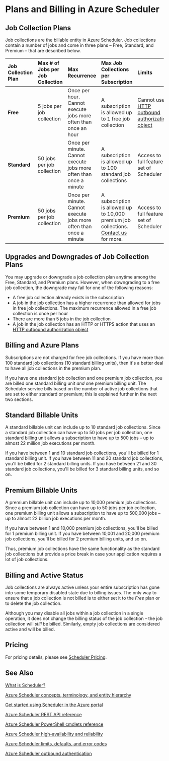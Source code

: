 <properties 
 pageTitle="Plans and Billing in Azure Scheduler" 
 description="" 
 services="scheduler" 
 documentationCenter=".NET" 
 authors="krisragh" 
 manager="dwrede" 
 editor=""/>
<tags 
 ms.service="scheduler" 
 ms.workload="infrastructure-services" 
 ms.tgt_pltfrm="na" 
 ms.devlang="dotnet" 
 ms.topic="article" 
 ms.date="12/04/2015" 
 ms.author="krisragh"/>
 
# Plans and Billing in Azure Scheduler

## Job Collection Plans

Job collections are the billable entity in Azure Scheduler. Job collections contain a number of jobs and come in three plans – Free, Standard, and Premium – that are described below.

|**Job Collection Plan**|**Max # of Jobs per Job Collection**|**Max Recurrence**|**Max Job Collections per Subscription**|**Limits**|
|:---|:---|:---|:---|:---|
|**Free**|5 jobs per job collection|Once per hour. Cannot execute jobs more often than once an hour|A subscription is allowed up to 1 free job collection|Cannot use [HTTP outbound authorization object](scheduler-outbound-authentication.md)
|**Standard**|50 jobs per job collection|Once per minute. Cannot execute jobs more often than once a minute|A subscription is allowed up to 100 standard job collections|Access to full feature set of Scheduler|
|**Premium**|50 jobs per job collection|Once per minute. Cannot execute jobs more often than once a minute|A subscription is allowed up to 10,000 premium job collections. <a href="mailto:wapteams@microsoft.com">Contact us</a> for more.|Access to full feature set of Scheduler|

## Upgrades and Downgrades of Job Collection Plans

You may upgrade or downgrade a job collection plan anytime among the Free, Standard, and Premium plans. However, when downgrading to a free job collection, the downgrade may fail for one of the following reasons:

- A free job collection already exists in the subscription
- A job in the job collection has a higher recurrence than allowed for jobs in free job collections. The maximum recurrence allowed in a free job collection is once per hour
- There are more than 5 jobs in the job collection
- A job in the job collection has an HTTP or HTTPS action that uses an [HTTP outbound authorization object](scheduler-outbound-authentication.md)

## Billing and Azure Plans

Subscriptions are not charged for free job collections. If you have more than 100 standard job collections (10 standard billing units), then it's a better deal to have all job collections in the premium plan.

If you have one standard job collection and one premium job collection, you are billed one standard billing unit _and_ one premium billing unit. The Scheduler service bills based on the number of active job collections that are set to either standard or premium; this is explained further in the next two sections.

## Standard Billable Units

A standard billable unit can include up to 10 standard job collections. Since a standard job collection can have up to 50 jobs per job collection, one standard billing unit allows a subscription to have up to 500 jobs – up to almost 22 million job executions per month.

If you have between 1 and 10 standard job collections, you'll be billed for 1 standard billing unit. If you have between 11 and 20 standard job collections, you'll be billed for 2 standard billing units. If you have between 21 and 30 standard job collections, you'll be billed for 3 standard billing units, and so on.

## Premium Billable Units

A premium billable unit can include up to 10,000 premium job collections. Since a premium job collection can have up to 50 jobs per job collection, one premium billing unit allows a subscription to have up to 500,000 jobs – up to almost 22 billion job executions per month.

If you have between 1 and 10,000 premium job collections, you'll be billed for 1 premium billing unit. If you have between 10,001 and 20,000 premium job collections, you'll be billed for 2 premium billing units, and so on.

Thus, premium job collections have the same functionality as the standard job collections but provide a price break in case your application requires a lot of job collections. 

## Billing and Active Status

Job collections are always active unless your entire subscription has gone into some temporary disabled state due to billing issues. The only way to ensure that a job collection is not billed is to either set it to the _Free_ plan or to delete the job collection.

Although you may disable all jobs within a job collection in a single operation, it does not change the billing status of the job collection – the job collection will _still_ be billed. Similarly, empty job collections are considered active and will be billed. 

## Pricing

For pricing details, please see [Scheduler Pricing](https://azure.microsoft.com/pricing/details/scheduler/).

## See Also
 

 [What is Scheduler?](scheduler-intro.md)
 
 [Azure Scheduler concepts, terminology, and entity hierarchy](scheduler-concepts-terms.md)

 [Get started using Scheduler in the Azure portal](scheduler-get-started-portal.md)

 [Azure Scheduler REST API reference](https://msdn.microsoft.com/library/mt629143)

 [Azure Scheduler PowerShell cmdlets reference](scheduler-powershell-reference.md)

 [Azure Scheduler high-availability and reliability](scheduler-high-availability-reliability.md)

 [Azure Scheduler limits, defaults, and error codes](scheduler-limits-defaults-errors.md)

 [Azure Scheduler outbound authentication](scheduler-outbound-authentication.md)
 
  

  
